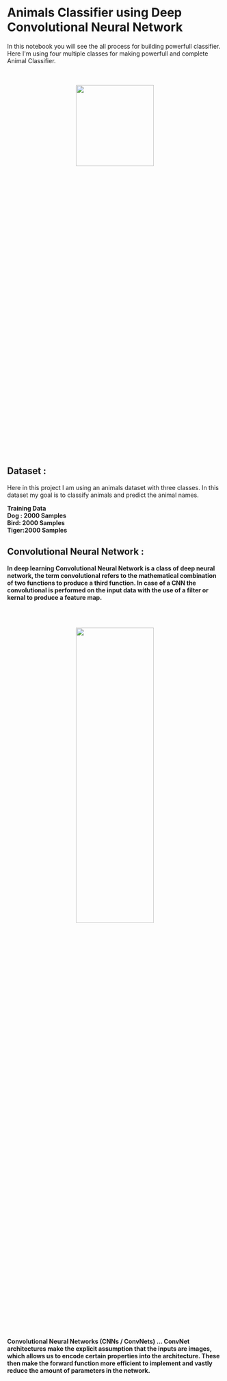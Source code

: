 # Animals Classifier using Deep Convolutional Neural Network
<p> In this notebook you will see the all  process  for  building powerfull classifier. Here I'm using four multiple classes for making powerfull and complete Animal Classifier.</p>
<br>
<br>

<center><img src="https://cdn.shopify.com/s/files/1/0942/4382/products/jigsaw-puzzle-99-funny-animals-1000-piece-jigsaw-puzzle-1.jpg?v=1524666861" height=22% width=60%></center>


## Dataset :

Here in this project I am using an animals dataset  with three classes. In this dataset my goal is to  classify animals and predict the animal names. 

<b>Training Data<b><br>
  Dog : 2000 Samples<br>
  Bird:  2000 Samples<br>
  Tiger:2000 Samples<br>


## Convolutional Neural Network :

In deep learning Convolutional Neural Network is a class of deep neural network, the term convolutional refers to the mathematical  combination of two functions to produce a third function. In case of a CNN the convolutional is performed  on the input data with the use of a filter or kernal to produce a feature map.

<br><br>
<center><img src="https://cdn-images-1.medium.com/max/1600/1*uAeANQIOQPqWZnnuH-VEyw.jpeg" height=42%  width=60% /> </center>
<br>
Convolutional Neural Networks (CNNs / ConvNets) ... ConvNet architectures make the explicit assumption that the inputs are images, which allows us to encode certain properties into the architecture. These then make the forward function more efficient to implement and vastly reduce the amount of parameters in the network.



